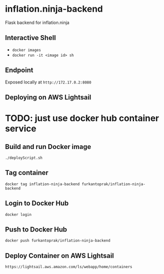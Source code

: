 # inflation.ninja-backend
Flask backend for inflation.ninja

## Interactive Shell

* `docker images`
* `docker run -it <image id> sh`

## Endpoint
Exposed locally at `http://172.17.0.2:8080`

## Deploying on AWS Lightsail
# TODO: just use docker hub container service

## Build and run Docker image
`./deployScript.sh`

## Tag container
`docker tag inflation-ninja-backend furkantoprak/inflation-ninja-backend`

## Login to Docker Hub
`docker login`

## Push to Docker Hub
`docker push furkantoprak/inflation-ninja-backend`

## Deploy Container on AWS Lightsail
`https://lightsail.aws.amazon.com/ls/webapp/home/containers`